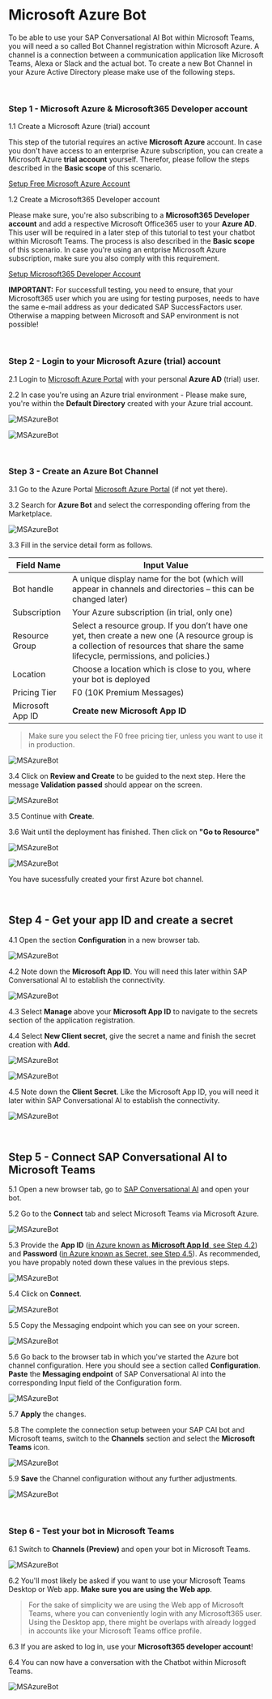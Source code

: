 # Microsoft Azure Bot

To be able to use your SAP Conversational AI Bot within Microsoft Teams, you will need a so called Bot Channel registration within Microsoft Azure. A channel is a connection between a communication application like Microsoft Teams, Alexa or Slack and the actual bot. To create a new Bot Channel in your Azure Active Directory please make use of the following steps.

</br>

### Step 1 - Microsoft Azure & Microsoft365 Developer account

1.1 Create a Microsoft Azure (trial) account

This step of the tutorial requires an active **Microsoft Azure** account. In case you don't have access to an enterprise Azure subscription, you can create a Microsoft Azure **trial account** yourself. Therefor, please follow the steps described in the **Basic scope** of this scenario.

[Setup Free Microsoft Azure Account](https://github.com/SAP-samples/btp-extend-workflow-cai-msteams/blob/basic-scope/Part0/README.md)

1.2 Create a Microsoft365 Developer account

Please make sure, you're also subscribing to a **Microsoft365 Developer account** and add a respective Microsoft Office365 user to your **Azure AD**. This user will be required in a later step of this tutorial to test your chatbot within Microsoft Teams. The process is also described in the **Basic scope** of this scenario. In case you're using an entprise Microsoft Azure subscription, make sure you also comply with this requirement. 

[Setup Microsoft365 Developer Account](https://github.com/SAP-samples/btp-extend-workflow-cai-msteams/blob/basic-scope/Part0/README.md#step-4---create-a-microsoft365-developer-account)

**IMPORTANT:** For successfull testing, you need to ensure, that your Microsoft365 user which you are using for testing purposes, needs to have the same e-mail address as your dedicated SAP SuccessFactors user. Otherwise a mapping between Microsoft and SAP environment is not possible! 

<br>

### Step 2 - Login to your Microsoft Azure (trial) account

2.1 Login to [Microsoft Azure Portal](https://portal.azure.com/#home) with your personal **Azure AD** (trial) user. 

2.2 In case you're using an Azure trial environment - Please make sure, you're within the **Default Directory** created with your Azure trial account.

![MSAzureBot](./images/mab005.png)

![MSAzureBot](./images/mab010.png)

<br>

### Step 3 - Create an Azure Bot Channel

3.1 Go to the Azure Portal [Microsoft Azure Portal](https://portal.azure.com/#home) (if not yet there).

3.2 Search for **Azure Bot** and select the corresponding offering from the Marketplace.

![MSAzureBot](./images/mab020.png)

3.3 Fill in the service detail form as follows.

| Field Name       | Input Value                                                                                                                                                                          |
| ---------------- | ------------------------------------------------------------------------------------------------------------------------------------------------------------------------------------ |
| Bot handle       | A unique display name for the bot (which will appear in channels and directories – this can be changed later)                                                                        |
| Subscription     | Your Azure subscription (in  trial, only one)                                                                                                                                        |
| Resource Group   | Select a resource group. If you don’t have one yet, then create a new one (A resource group is a collection of resources that share the same lifecycle, permissions, and policies.) |
| Location         | Choose a location which is close to you, where your bot is deployed                                                                                                                                    |
| Pricing Tier     | F0 (10K Premium Messages)                                                                                                                                                            |
| Microsoft App ID | **Create new Microsoft App ID**                                                                                                                                                      |
> Make sure you select the F0 free pricing tier, unless you want to use it in production.

![MSAzureBot](./images/mab030.png)

3.4 Click on **Review and Create** to be guided to the next step. Here the message **Validation passed** should appear on the screen.

![MSAzureBot](./images/mab040.png)

3.5 Continue with **Create**. 

3.6 Wait until the deployment has finished. Then click on **"Go to Resource"**

![MSAzureBot](./images/mab050.png)

![MSAzureBot](./images/mab060.png)

You have sucessfully created your first Azure bot channel. 

<br>

## Step 4 - Get your app ID and create a secret

4.1 Open the section **Configuration** in a new browser tab.

![MSAzureBot](./images/mab070.png)

4.2 <a name="appid"></a>Note down the **Microsoft App ID**. You will need this later within SAP Conversational AI to establish the connectivity.

![MSAzureBot](./images/mab080.png)

4.3 Select **Manage** above your **Microsoft App ID** to navigate to the secrets section of the application registration.

4.4 Select **New Client secret**, give the secret a name and finish the secret creation with **Add**.

![MSAzureBot](./images/mab090.png)

![MSAzureBot](./images/mab100.png)

4.5 <a name="secret"></a>Note down the **Client Secret**. Like the Microsoft App ID, you will need it later within SAP Conversational AI to establish the connectivity.

![MSAzureBot](./images/mab110.png)

<br>

## Step 5 - Connect SAP Conversational AI to Microsoft Teams

5.1 Open a new browser tab, go to [SAP Conversational AI](https://cai.tools.sap/) and open your bot.

5.2 Go to the **Connect** tab and select Microsoft Teams via Microsoft Azure.

![MSAzureBot](./images/mab120.png)

5.3 Provide the **App ID** ([in Azure known as **Microsoft App Id**, see Step 4.2](#appid)) and **Password** ([in Azure known as Secret, see Step 4.5](#secret)). As recommended, you have propably noted down these values in the previous steps. 

![MSAzureBot](./images/mab130.png)

5.4 Click on **Connect**.

![MSAzureBot](./images/mab140.png)

5.5 Copy the Messaging endpoint which you can see on your screen. 

![MSAzureBot](./images/mab150.png)

5.6 Go back to the browser tab in which you've started the Azure bot channel configuration. Here you should see a section called **Configuration**. **Paste** the **Messaging endpoint** of SAP Conversational AI into the corresponding Input field of the Configuration form.

![MSAzureBot](./images/mab160.png)

5.7 **Apply** the changes.

5.8 The complete the connection setup between your SAP CAI bot and Microsoft teams, switch to the **Channels** section and select the **Microsoft Teams** icon.

![MSAzureBot](./images/mab170.png)

5.9 **Save** the Channel configuration without any further adjustments.

![MSAzureBot](./images/mab180.png)

<br>

### Step 6 - Test your bot in Microsoft Teams

6.1 Switch to **Channels (Preview)** and open your bot in Microsoft Teams.

![MSAzureBot](./images/mab190.png)

6.2 You'll most likely be asked if you want to use your Microsoft Teams Desktop or Web app. **Make sure you are using the Web app**. 

   > For the sake of simplicity we are using the Web app of Microsoft Teams, where you can conveniently login with any Microsoft365 user. Using the Desktop app, there might be overlaps with already logged in accounts like your Microsoft Teams office profile. 

6.3 If you are asked to log in, use your **Microsoft365 developer account**!

6.4 You can now have a conversation with the Chatbot within Microsoft Teams. 

![MSAzureBot](./images/mab200.png)
